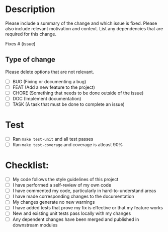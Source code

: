 # Description

Please include a summary of the change and which issue is fixed. Please also include relevant motivation and context. List any dependencies that are required for this change.

Fixes # (issue)

## Type of change

Please delete options that are not relevant.

- [ ] BUG (Fixing or documenting a bug)
- [ ] FEAT (Add a new feature to the project)
- [ ] CHORE (Something that needs to be done outside of the issue)
- [ ] DOC (Implement documentation)
- [ ] TASK (A task that must be done to complete an issue)

# Test

- [ ] Ran `make test-unit` and all test passes
- [ ] Ran `make test-coverage` and coverage is atleast 90%

# Checklist:

- [ ] My code follows the style guidelines of this project
- [ ] I have performed a self-review of my own code
- [ ] I have commented my code, particularly in hard-to-understand areas
- [ ] I have made corresponding changes to the documentation
- [ ] My changes generate no new warnings
- [ ] I have added tests that prove my fix is effective or that my feature works
- [ ] New and existing unit tests pass locally with my changes
- [ ] Any dependent changes have been merged and published in downstream modules

